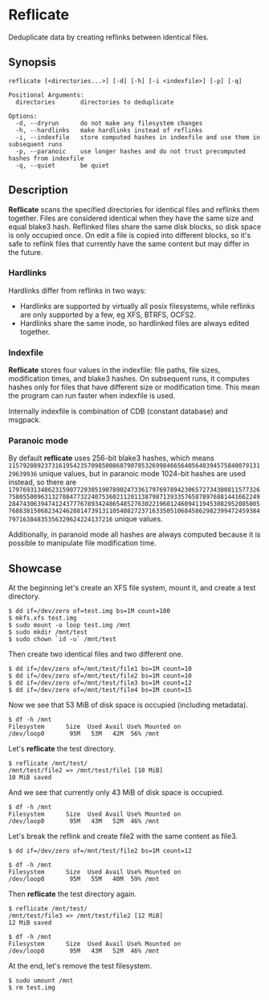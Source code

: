 # Reflicate

Deduplicate data by creating reflinks between identical files.

## Synopsis

```
reflicate [<directories...>] [-d] [-h] [-i <indexfile>] [-p] [-q]  
  
Positional Arguments:
  directories       directories to deduplicate

Options:
  -d, --dryrun      do not make any filesystem changes
  -h, --hardlinks   make hardlinks instead of reflinks
  -i, --indexfile   store computed hashes in indexfile and use them in subsequent runs
  -p, --paranoic    use longer hashes and do not trust precomputed hashes from indexfile
  -q, --quiet       be quiet
```

## Description

**Reflicate** scans the specified directories for identical files and reflinks them together.
Files are considered identical when they have the same size and equal blake3 hash.
Reflinked files share the same disk blocks, so disk space is only occupied once.
On edit a file is copied into different blocks,
so it's safe to reflink files that currently have the same content but may differ in the future.

### Hardlinks

Hardlinks differ from reflinks in two ways:
- Hardlinks are supported by virtually all posix filesystems, while reflinks are only supported by a few, eg XFS, BTRFS, OCFS2.
- Hardlinks share the same inode, so hardlinked files are always edited together.

### Indexfile

**Reflicate** stores four values in the indexfile: file paths, file sizes, modification times, and blake3 hashes.
On subsequent runs, it computes hashes only for files that have different size or modification time.
This mean the program can run faster when indexfile is used.

Internally indexfile is combination of CDB (constant database) and msgpack.

### Paranoic mode

By default **reflicate** uses 256-bit blake3 hashes, which means `115792089237316195423570985008687907853269984665640564039457584007913129639936` unique values, but in paranoic mode 1024-bit hashes are used instead, so there are `179769313486231590772930519078902473361797697894230657273430081157732675805500963132708477322407536021120113879871393357658789768814416622492847430639474124377767893424865485276302219601246094119453082952085005768838150682342462881473913110540827237163350510684586298239947245938479716304835356329624224137216` unique values.

Additionally, in paranoid mode all hashes are always computed because it is possible to manipulate file modification time.

## Showcase

At the beginning let's create an XFS file system, mount it, and create a test directory.
```
$ dd if=/dev/zero of=test.img bs=1M count=100
$ mkfs.xfs test.img
$ sudo mount -o loop test.img /mnt
$ sudo mkdir /mnt/test
$ sudo chown `id -u` /mnt/test
```

Then create two identical files and two different one.
```
$ dd if=/dev/zero of=/mnt/test/file1 bs=1M count=10
$ dd if=/dev/zero of=/mnt/test/file2 bs=1M count=10
$ dd if=/dev/zero of=/mnt/test/file3 bs=1M count=12
$ dd if=/dev/zero of=/mnt/test/file4 bs=1M count=15
```

Now we see that 53 MiB of disk space is occupied (including metadata).
```
$ df -h /mnt
Filesystem      Size  Used Avail Use% Mounted on
/dev/loop0       95M   53M   42M  56% /mnt
```

Let's **reflicate** the test directory.
```
$ reflicate /mnt/test/
/mnt/test/file2 => /mnt/test/file1 [10 MiB]
10 MiB saved
```

And we see that currently only 43 MiB of disk space is occupied.
```
$ df -h /mnt
Filesystem      Size  Used Avail Use% Mounted on
/dev/loop0       95M   43M   52M  46% /mnt
```

Let's break the reflink and create file2 with the same content as file3.
```
$ dd if=/dev/zero of=/mnt/test/file2 bs=1M count=12

$ df -h /mnt
Filesystem      Size  Used Avail Use% Mounted on
/dev/loop0       95M   55M   40M  59% /mnt
```

Then **reflicate** the test directory again.
```
$ reflicate /mnt/test/
/mnt/test/file3 => /mnt/test/file2 [12 MiB]
12 MiB saved

$ df -h /mnt
Filesystem      Size  Used Avail Use% Mounted on
/dev/loop0       95M   43M   52M  46% /mnt
```

At the end, let's remove the test filesystem.
```
$ sudo umount /mnt
$ rm test.img
```
